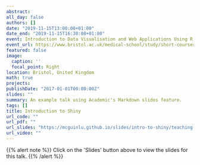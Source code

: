 ```yaml
---
abstract:
all_day: false
authors: []
date: "2019-11-15T13:00:00+01:00"
date_end: "2019-11-15T16:30:00+01:00"
event: Introduction to Data Visualisation and Web Applications Using R
event_url: https://www.bristol.ac.uk/medical-school/study/short-courses/introduction-to-data-visualisation-and-web-applications-using-r/
featured: false
image:
  caption: ''
  focal_point: Right
location: Bristol, United Kingdom
math: true
projects:
publishDate: "2017-01-01T00:00:00Z"
slides: ""
summary: An example talk using Academic's Markdown slides feature.
tags: []
title: Introduction to Shiny
url_code: ""
url_pdf: ""
url_slides: "https://mcguinlu.github.io/slides/intro-to-shiny/teaching-shiny-slides.html"
url_video: ""
---
```


{{% alert note %}}
Click on the 'Slides' button above to view the slides for this talk.
{{% /alert %}}

